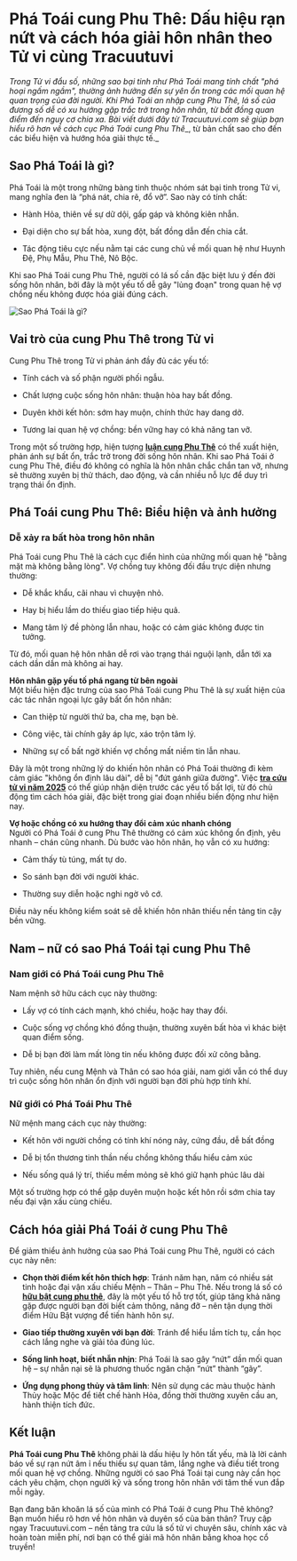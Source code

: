 Phá Toái cung Phu Thê: Dấu hiệu rạn nứt và cách hóa giải hôn nhân theo Tử vi cùng Tracuutuvi
============================================================================================

_Trong Tử vi đẩu số, những sao bại tinh như Phá Toái mang tính chất "phá hoại ngấm ngầm", thường ảnh hưởng đến sự yên ổn trong các mối quan hệ quan trọng của đời người. Khi Phá Toái an nhập cung Phu Thê, lá số của đương số dễ có xu hướng gặp trắc trở trong hôn nhân, từ bất đồng quan điểm đến nguy cơ chia xa. Bài viết dưới đây từ Tracuutuvi.com sẽ giúp bạn hiểu rõ hơn về cách cục_ _Phá Toái cung Phu Thê__, từ bản chất sao cho đến các biểu hiện và hướng hóa giải thực tế._

**Sao Phá Toái là gì?**
-----------------------

Phá Toái là một trong những bàng tinh thuộc nhóm sát bại tinh trong Tử vi, mang nghĩa đen là “phá nát, chia rẽ, đổ vỡ”. Sao này có tính chất:

*   Hành Hỏa, thiên về sự dữ dội, gấp gáp và không kiên nhẫn.
    
*   Đại diện cho sự bất hòa, xung đột, bất đồng dẫn đến chia cắt.
    
*   Tác động tiêu cực nếu nằm tại các cung chủ về mối quan hệ như Huynh Đệ, Phụ Mẫu, Phu Thê, Nô Bộc.
    

Khi sao Phá Toái cung Phu Thê, người có lá số cần đặc biệt lưu ý đến đời sống hôn nhân, bởi đây là một yếu tố dễ gây "lủng đoạn" trong quan hệ vợ chồng nếu không được hóa giải đúng cách.

![Sao Phá Toái là gì?](https://tracuutuvi.com/wp-content/uploads/2023/04/sao-pha-toai-1-2.jpg)

**Vai trò của cung Phu Thê trong Tử vi**
----------------------------------------

Cung Phu Thê trong Tử vi phản ánh đầy đủ các yếu tố:

*   Tính cách và số phận người phối ngẫu.
    
*   Chất lượng cuộc sống hôn nhân: thuận hòa hay bất đồng.
    
*   Duyên khởi kết hôn: sớm hay muộn, chính thức hay dang dở.
    
*   Tương lai quan hệ vợ chồng: bền vững hay có khả năng tan vỡ.
    

Trong một số trường hợp, hiện tượng **[luận cung Phu Thê](https://tracuutuvi.com/cung-phu-the.html)** có thể xuất hiện, phản ánh sự bất ổn, trắc trở trong đời sống hôn nhân. Khi sao Phá Toái ở cung Phu Thê, điều đó không có nghĩa là hôn nhân chắc chắn tan vỡ, nhưng sẽ thường xuyên bị thử thách, dao động, và cần nhiều nỗ lực để duy trì trạng thái ổn định.

**Phá Toái cung Phu Thê: Biểu hiện và ảnh hưởng**
-------------------------------------------------

### Dễ xảy ra bất hòa trong hôn nhân

Phá Toái cung Phu Thê là cách cục điển hình của những mối quan hệ "bằng mặt mà không bằng lòng". Vợ chồng tuy không đối đầu trực diện nhưng thường:

*   Dễ khắc khẩu, cãi nhau vì chuyện nhỏ.
    
*   Hay bị hiểu lầm do thiếu giao tiếp hiệu quả.
    
*   Mang tâm lý đề phòng lẫn nhau, hoặc có cảm giác không được tin tưởng.
    

Từ đó, mối quan hệ hôn nhân dễ rơi vào trạng thái nguội lạnh, dẫn tới xa cách dần dần mà không ai hay.

**Hôn nhân gặp yếu tố phá ngang từ bên ngoài**  
Một biểu hiện đặc trưng của sao Phá Toái cung Phu Thê là sự xuất hiện của các tác nhân ngoại lực gây bất ổn hôn nhân:

*   Can thiệp từ người thứ ba, cha mẹ, bạn bè.
    
*   Công việc, tài chính gây áp lực, xáo trộn tâm lý.
    
*   Những sự cố bất ngờ khiến vợ chồng mất niềm tin lẫn nhau.
    

Đây là một trong những lý do khiến hôn nhân có Phá Toái thường đi kèm cảm giác "không ổn định lâu dài", dễ bị "đứt gánh giữa đường". Việc **[tra cứu tử vi năm 2025](https://tracuutuvi.com/)** có thể giúp nhận diện trước các yếu tố bất lợi, từ đó chủ động tìm cách hóa giải, đặc biệt trong giai đoạn nhiều biến động như hiện nay.

**Vợ hoặc chồng có xu hướng thay đổi cảm xúc nhanh chóng**  
Người có Phá Toái ở cung Phu Thê thường có cảm xúc không ổn định, yêu nhanh – chán cũng nhanh. Dù bước vào hôn nhân, họ vẫn có xu hướng:

*   Cảm thấy tù túng, mất tự do.
    
*   So sánh bạn đời với người khác.
    
*   Thường suy diễn hoặc nghi ngờ vô cớ.
    

Điều này nếu không kiểm soát sẽ dễ khiến hôn nhân thiếu nền tảng tin cậy bền vững.

**Nam – nữ có sao Phá Toái tại cung Phu Thê**
---------------------------------------------

### Nam giới có Phá Toái cung Phu Thê

Nam mệnh sở hữu cách cục này thường:

*   Lấy vợ có tính cách mạnh, khó chiều, hoặc hay thay đổi.
    
*   Cuộc sống vợ chồng khó đồng thuận, thường xuyên bất hòa vì khác biệt quan điểm sống.
    
*   Dễ bị bạn đời làm mất lòng tin nếu không được đối xử công bằng.
    

Tuy nhiên, nếu cung Mệnh và Thân có sao hóa giải, nam giới vẫn có thể duy trì cuộc sống hôn nhân ổn định với người bạn đời phù hợp tính khí.

### Nữ giới có Phá Toái Phu Thê

Nữ mệnh mang cách cục này thường:

*   Kết hôn với người chồng có tính khí nóng nảy, cứng đầu, dễ bất đồng
    
*   Dễ bị tổn thương tinh thần nếu chồng không thấu hiểu cảm xúc
    
*   Nếu sống quá lý trí, thiếu mềm mỏng sẽ khó giữ hạnh phúc lâu dài
    

Một số trường hợp có thể gặp duyên muộn hoặc kết hôn rồi sớm chia tay nếu đại vận xấu cùng chiếu.

**Cách hóa giải Phá Toái ở cung Phu Thê**
-----------------------------------------

Để giảm thiểu ảnh hưởng của sao Phá Toái cung Phu Thê, người có cách cục này nên:

*   **Chọn thời điểm kết hôn thích hợp**: Tránh năm hạn, năm có nhiều sát tinh hoặc đại vận xấu chiếu Mệnh – Thân – Phu Thê. Nếu trong lá số có **[hữu bật cung phu thê](https://soctrip.com/post/b6ee3260-40fe-11f0-a319-230e4849faed)**, đây là một yếu tố hỗ trợ tốt, giúp tăng khả năng gặp được người bạn đời biết cảm thông, nâng đỡ – nên tận dụng thời điểm Hữu Bật vượng để tiến hành hôn sự.
    
*   **Giao tiếp thường xuyên với bạn đời**: Tránh để hiểu lầm tích tụ, cần học cách lắng nghe và giải tỏa đúng lúc.
    
*   **Sống linh hoạt, biết nhẫn nhịn**: Phá Toái là sao gây “nứt” dần mối quan hệ – sự nhẫn nại sẽ là phương thuốc ngăn chặn “nứt” thành “gãy”.
    
*   **Ứng dụng phong thủy và tâm linh**: Nên sử dụng các màu thuộc hành Thủy hoặc Mộc để tiết chế hành Hỏa, đồng thời thường xuyên cầu an, hành thiện tích đức.
    

**Kết luận**
------------

**Phá Toái cung Phu Thê** không phải là dấu hiệu ly hôn tất yếu, mà là lời cảnh báo về sự rạn nứt âm ỉ nếu thiếu sự quan tâm, lắng nghe và điều tiết trong mối quan hệ vợ chồng. Những người có sao Phá Toái tại cung này cần học cách yêu chậm, chọn người kỹ và sống trong hôn nhân với tâm thế vun đắp mỗi ngày.

Bạn đang băn khoăn lá số của mình có Phá Toái ở cung Phu Thê không? Bạn muốn hiểu rõ hơn về hôn nhân và duyên số của bản thân? Truy cập ngay Tracuutuvi.com – nền tảng tra cứu lá số tử vi chuyên sâu, chính xác và hoàn toàn miễn phí, nơi bạn có thể giải mã hôn nhân bằng khoa học cổ truyền!
<!--
**tuvitracuu/tuvitracuu** is a ✨ _special_ ✨ repository because its `README.md` (this file) appears on your GitHub profile.

Here are some ideas to get you started:

- 🔭 I’m currently working on ...
- 🌱 I’m currently learning ...
- 👯 I’m looking to collaborate on ...
- 🤔 I’m looking for help with ...
- 💬 Ask me about ...
- 📫 How to reach me: ...
- 😄 Pronouns: ...
- ⚡ Fun fact: ...
-->
